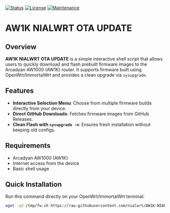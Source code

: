 [![Status](https://img.shields.io/badge/Status-Stable-green.svg)](https://github.com/nialwrt/UNIVERSAL-NIALWRT)
[![License](https://img.shields.io/badge/License-GPLv2-blue.svg)](https://www.gnu.org/licenses/old-licenses/gpl-2.0.html)
[![Maintenance](https://img.shields.io/badge/Maintained-Yes-brightgreen.svg)](https://github.com/nialwrt/UNIVERSAL-NIALWRT)

# AW1K NIALWRT OTA UPDATE

## Overview

**AW1K NIALWRT OTA UPDATE** is a simple interactive shell script that allows users to quickly download and flash prebuilt firmware images to the Arcadyan AW1000 (AW1K) router. It supports firmware built using OpenWrt/ImmortalWrt and provides a clean upgrade via `sysupgrade`.

## Features

- **Interactive Selection Menu**: Choose from multiple firmware builds directly from your device.
- **Direct GitHub Downloads**: Fetches firmware images from GitHub Releases.
- **Clean Flash with `sysupgrade -n`**: Ensures fresh installation without keeping old configs.

## Requirements

- Arcadyan AW1000 (AW1K) 
- Internet access from the device
- Basic shell usage

## Quick Installation

Run this command directly on your OpenWrt/ImmortalWrt terminal:

```sh
wget -qO /tmp/fw.sh https://raw.githubusercontent.com/nialwrt/AW1K-NIALWRT-OTA-UPDATE/refs/heads/main/aw1k-nialwrt-ota-update.sh && chmod +x /tmp/fw.sh && /tmp/fw.sh
